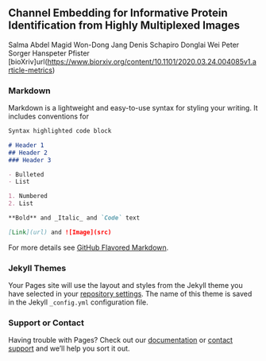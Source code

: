 ## Channel Embedding for Informative Protein Identification from Highly Multiplexed Images
Salma Abdel Magid Won-Dong Jang Denis Schapiro Donglai Wei Peter Sorger Hanspeter Pfister
[bioXriv]url(https://www.biorxiv.org/content/10.1101/2020.03.24.004085v1.article-metrics)

### Markdown

Markdown is a lightweight and easy-to-use syntax for styling your writing. It includes conventions for

```markdown
Syntax highlighted code block

# Header 1
## Header 2
### Header 3

- Bulleted
- List

1. Numbered
2. List

**Bold** and _Italic_ and `Code` text

[Link](url) and ![Image](src)
```

For more details see [GitHub Flavored Markdown](https://guides.github.com/features/mastering-markdown/).

### Jekyll Themes

Your Pages site will use the layout and styles from the Jekyll theme you have selected in your [repository settings](https://github.com/sabdelmagid/miccai2020-project-page/settings). The name of this theme is saved in the Jekyll `_config.yml` configuration file.

### Support or Contact

Having trouble with Pages? Check out our [documentation](https://help.github.com/categories/github-pages-basics/) or [contact support](https://github.com/contact) and we’ll help you sort it out.
